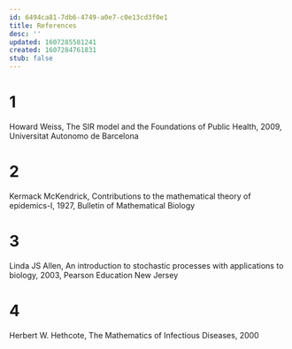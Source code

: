 ```yaml
---
id: 6494ca81-7db6-4749-a0e7-c0e13cd3f0e1
title: References
desc: ''
updated: 1607285581241
created: 1607284761831
stub: false
---
```


# 1
Howard Weiss, The SIR model and the Foundations of Public Health, 2009, Universitat Autonomo
de Barcelona

# 2
Kermack McKendrick, Contributions to the mathematical theory of epidemics-I, 1927, Bulletin
of Mathematical Biology

# 3
Linda JS Allen, An introduction to stochastic processes with applications to biology, 2003, Pearson
Education New Jersey

# 4
Herbert W. Hethcote, The Mathematics of Infectious Diseases, 2000